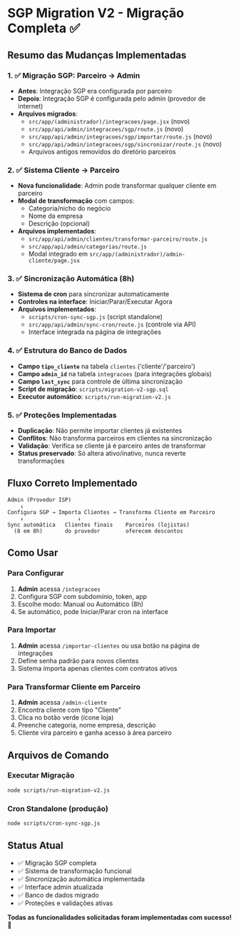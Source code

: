 # SGP Migration V2 - Migração Completa ✅

## Resumo das Mudanças Implementadas

### 1. ✅ **Migração SGP: Parceiro → Admin**
- **Antes**: Integração SGP era configurada por parceiro
- **Depois**: Integração SGP é configurada pelo admin (provedor de internet)
- **Arquivos migrados**:
  - `src/app/(administrador)/integracoes/page.jsx` (novo)
  - `src/app/api/admin/integracoes/sgp/route.js` (novo)
  - `src/app/api/admin/integracoes/sgp/importar/route.js` (novo)
  - `src/app/api/admin/integracoes/sgp/sincronizar/route.js` (novo)
  - Arquivos antigos removidos do diretório parceiros

### 2. ✅ **Sistema Cliente → Parceiro**
- **Nova funcionalidade**: Admin pode transformar qualquer cliente em parceiro
- **Modal de transformação** com campos:
  - Categoria/nicho do negócio
  - Nome da empresa
  - Descrição (opcional)
- **Arquivos implementados**:
  - `src/app/api/admin/clientes/transformar-parceiro/route.js`
  - `src/app/api/admin/categorias/route.js`
  - Modal integrado em `src/app/(administrador)/admin-cliente/page.jsx`

### 3. ✅ **Sincronização Automática (8h)**
- **Sistema de cron** para sincronizar automaticamente
- **Controles na interface**: Iniciar/Parar/Executar Agora
- **Arquivos implementados**:
  - `scripts/cron-sync-sgp.js` (script standalone)
  - `src/app/api/admin/sync-cron/route.js` (controle via API)
  - Interface integrada na página de integrações

### 4. ✅ **Estrutura do Banco de Dados**
- **Campo `tipo_cliente`** na tabela `clientes` ('cliente'/'parceiro')
- **Campo `admin_id`** na tabela `integracoes` (para integrações globais)
- **Campo `last_sync`** para controle de última sincronização
- **Script de migração**: `scripts/migration-v2-sgp.sql`
- **Executor automático**: `scripts/run-migration-v2.js`

### 5. ✅ **Proteções Implementadas**
- **Duplicação**: Não permite importar clientes já existentes
- **Conflitos**: Não transforma parceiros em clientes na sincronização
- **Validação**: Verifica se cliente já é parceiro antes de transformar
- **Status preservado**: Só altera ativo/inativo, nunca reverte transformações

## Fluxo Correto Implementado

```
Admin (Provedor ISP) 
    ↓
Configura SGP → Importa Clientes → Transforma Cliente em Parceiro
    ↓                 ↓                    ↓
Sync automática   Clientes finais    Parceiros (lojistas)
  (8 em 8h)       do provedor        oferecem descontos
```

## Como Usar

### Para Configurar
1. **Admin** acessa `/integracoes`
2. Configura SGP com subdomínio, token, app
3. Escolhe modo: Manual ou Automático (8h)
4. Se automático, pode Iniciar/Parar cron na interface

### Para Importar
1. **Admin** acessa `/importar-clientes` ou usa botão na página de integrações
2. Define senha padrão para novos clientes
3. Sistema importa apenas clientes com contratos ativos

### Para Transformar Cliente em Parceiro
1. **Admin** acessa `/admin-cliente`
2. Encontra cliente com tipo "Cliente"
3. Clica no botão verde (ícone loja)
4. Preenche categoria, nome empresa, descrição
5. Cliente vira parceiro e ganha acesso à área parceiro

## Arquivos de Comando

### Executar Migração
```bash
node scripts/run-migration-v2.js
```

### Cron Standalone (produção)
```bash
node scripts/cron-sync-sgp.js
```

## Status Atual
- ✅ Migração SGP completa
- ✅ Sistema de transformação funcional  
- ✅ Sincronização automática implementada
- ✅ Interface admin atualizada
- ✅ Banco de dados migrado
- ✅ Proteções e validações ativas

**Todas as funcionalidades solicitadas foram implementadas com sucesso!** 🚀